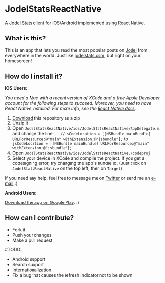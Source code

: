 # JodelStatsReactNative
A [Jodel Stats](http://jodelstats.com) client for iOS/Android implemented using React Native.

## What is this?
This is an app that lets you read the most popular posts on [Jodel](http://jodel-app.com) from everywhere in the world.
Just like [jodelstats.com](http://jodelstats.com), but right on your homescreen!

## How do I install it?
**iOS Users:**

*You need a Mac with a recent version of XCode and a free Apple Developer account for the following steps to succeed.
Moreover, you need to have React Native installed. For more info, see the [React Native docs](http://facebook.github.io/react-native/docs/getting-started.html).*

1. [Download](https://github.com/ppati000/JodelStatsReactNative/archive/master.zip) this repository as a zip
2. Unzip it
3. Open `JodelStatsReactNative/ios/JodelStatsReactNative/AppDelegate.m` and change the line
`   //jsCodeLocation = [[NSBundle mainBundle] URLForResource:@"main" withExtension:@"jsbundle"];`
to `   jsCodeLocation = [[NSBundle mainBundle] URLForResource:@"main" withExtension:@"jsbundle"];`
4. Open `JodelStatsReactNative/ios/JodelStatsReactNative.xcodeproj`
5. Select your device in XCode and compile the project. If you get a codesigning error, try changing the app's bundle id.
(Just click on `JodelStatsReactNative` on the top left, then on `Target`)

If you need any help, feel free to message me on [Twitter](http://twitter.com/ppati000) or send me an [e-mail](mailto:ppati000@me.com) :)

**Android Users:**

[Download the app on Google Play](https://play.google.com/store/apps/details?id=com.jodelstatsreactnative). :)

## How can I contribute?

- Fork it
- Push your changes
- Make a pull request

#TODO:

- Android support
- Search support
- Internationalization
- Fix a bug that causes the refresh indicator not to be shown
